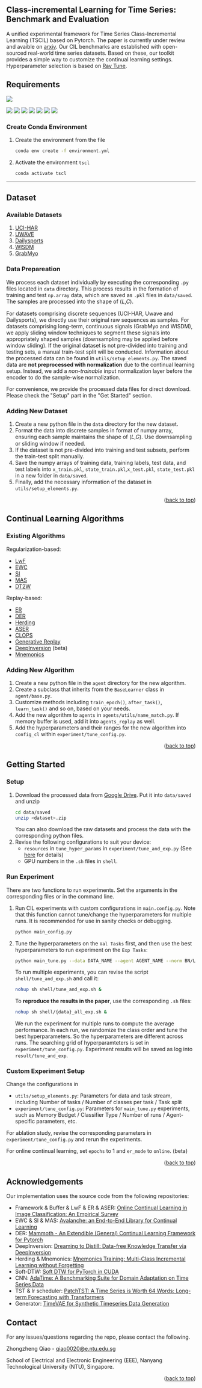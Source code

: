 <!-- Improved compatibility of back to top link: See: https://github.com/othneildrew/Best-README-Template/pull/73 -->
<a name="readme-top"></a>
<!--
*** Thanks for checking out the Best-README-Template. If you have a suggestion
*** that would make this better, please fork the repo and create a pull request
*** or simply open an issue with the tag "enhancement".
*** Don't forget to give the project a star!
*** Thanks again! Now go create something AMAZING! :D
-->


<!-- ABOUT THE PROJECT -->
## Class-incremental Learning for Time Series: Benchmark and Evaluation

A unified experimental framework for Time Series Class-Incremental Learning (TSCIL) based on Pytorch. The paper is currently under review and avaible on [arxiv](https://arxiv.org/abs/2402.12035). Our CIL benchmarks are established with open-sourced real-world time series datasets. Based on these, our toolkit provides a simple way to customize the continual learning settings. Hyperparameter selection is based on [Ray Tune](https://docs.ray.io/en/latest/tune/index.html). 


[//]: # (Public time series datasets for Human Activity Recognition or Gesture Recognition are used. All the selected datasets are balanced. Two backbones &#40;1D-CNN and Time Series Transformer&#41; are included. We also consider the impact of different normalization layers &#40;BN and LN&#41; in Continual Learning.)

[//]: # ( )
[//]: # (We follow the standard CL experiment protocol as [AGEM]&#40;https://arxiv.org/abs/1812.00420&#41;, spliting the tasks into `Val Tasks` and `Exp Tasks`, for hyperparameter tuning and CL experiment, respectively.  )

## Requirements
![](https://img.shields.io/badge/python-3.10-green.svg)

![](https://img.shields.io/badge/pytorch-1.13.1-blue.svg)
![](https://img.shields.io/badge/ray-2.3.1-blue.svg)
![](https://img.shields.io/badge/PyYAML-6.0-blue.svg)
![](https://img.shields.io/badge/scikit--learn-1.0.2-blue.svg)
![](https://img.shields.io/badge/matplotlib-3.7.1-blue.svg)
![](https://img.shields.io/badge/pandas-1.5.3-blue.svg)
![](https://img.shields.io/badge/seaborn-0.12.2-blue.svg)

### Create Conda Environment

1. Create the environment from the file
   ```sh
   conda env create -f environment.yml
   ```

2. Activate the environment `tscl`
   ```sh
   conda activate tscl
   ```
----

## Dataset
### Available Datasets
1. [UCI-HAR](https://archive.ics.uci.edu/dataset/240/human+activity+recognition+using+smartphones)
2. [UWAVE](http://www.timeseriesclassification.com/description.php?Dataset=UWaveGestureLibraryAll)
3. [Dailysports](https://archive.ics.uci.edu/ml/datasets/daily+and+sports+activities) 
4. [WISDM](https://archive.ics.uci.edu/dataset/507/wisdm+smartphone+and+smartwatch+activity+and+biometrics+dataset)
5. [GrabMyo](https://physionet.org/content/grabmyo/1.0.2/)


### Data Prepareation
We process each dataset individually by executing the corresponding `.py` files located in `data` directory. This process results in the formation of training and test `np.array` data, which are saved as `.pkl` files in `data/saved`. The samples are processed into the shape of (𝐿,𝐶).

For datasets comprising discrete sequences (UCI-HAR, Uwave and Dailysports), we directly use their original raw sequences as samples. For datasets comprising long-term, continuous signals (GrabMyo and WISDM), we apply sliding window techniques to segment these signals into
appropriately shaped samples (downsampling may be applied before window sliding). If the original dataset is not pre-divided into training and testing sets, a manual train-test split will be conducted. Information about the processed data can be found in `utils/setup_elements.py`. The saved data are **not preprocessed with normalization** due to the continual learning setup. Instead, we add a *non-trainable* input normalization layer before the encoder to do the sample-wise normalization. 

For convenience, we provide the processed data files for direct download. Please check the "Setup" part in the "Get Started" section.

### Adding New Dataset
1. Create a new python file in the `data` directory for the new dataset.
2. Format the data into discrete samples in format of numpy array, ensuring each sample maintains the shape of (𝐿,𝐶). Use downsampling or sliding window if needed.
3. If the dataset is not pre-divided into training and test subsets, perform the train-test split manually.
4. Save the numpy arrays of training data, training labels, test data, and test labels into `x_train.pkl`, `state_train.pkl`,`x_test.pkl`, `state_test.pkl` in a new folder in `data/saved`.
5. Finally, add the necessary information of the dataset in `utils/setup_elements.py`.

<p align="right">(<a href="#readme-top">back to top</a>)</p>


## Continual Learning Algorithms
### Existing Algorithms
Regularization-based:
* [LwF](https://arxiv.org/abs/1606.09282)
* [EWC](https://arxiv.org/abs/1612.00796)
* [SI](https://arxiv.org/abs/1703.04200)
* [MAS](https://arxiv.org/abs/1711.09601)
* [DT2W](https://ieeexplore.ieee.org/abstract/document/10094960)

Replay-based:
* [ER](https://arxiv.org/abs/1811.11682)
* [DER](https://arxiv.org/abs/2004.07211)
* [Herding](https://arxiv.org/abs/1611.07725)
* [ASER](https://arxiv.org/abs/2009.00093)
* [CLOPS](https://www.nature.com/articles/s41467-021-24483-0)
* [Generative Replay](https://arxiv.org/abs/1705.08690)
* [DeepInversion](https://arxiv.org/abs/1912.08795) (beta)
* [Mnemonics](https://arxiv.org/abs/2002.10211)

### Adding New Algorithm
1. Create a new python file in the `agent` directory for the new algorithm.
2. Create a subclass that inherits from the `BaseLearner` class in `agent/base.py`.
3. Customize methods including `train_epoch()`, `after_task()`, `learn_task()` and so on, based on your needs.
4. Add the new algorithm to `agents` in `agents/utils/name_match.py`. If memory buffer is used, add it into `agents_replay` as well.
5. Add the hyperparameters and their ranges for the new algorithm into `config_cl` within `experiment/tune_config.py`.
<p align="right">(<a href="#readme-top">back to top</a>)</p>


<!-- GETTING STARTED -->
## Getting Started


### Setup
1. Download the processed data from [Google Drive](https://drive.google.com/drive/folders/1EFdD07myqmqHhRsjeQ83MdF8gHZXDWLR?usp=share_link). Put it into `data/saved` and unzip
   ```sh
   cd data/saved
   unzip <dataset>.zip
   ```
   You can also download the raw datasets and process the data with the corresponding python files.
2. Revise the following configurations to suit your device:
    * `resources` in `tune_hyper_params` in `experiment/tune_and_exp.py` (See [here](https://docs.ray.io/en/latest/tune/tutorials/tune-resources.html) for details)
    * GPU numbers in the `.sh` files in `shell`.

### Run Experiment

There are two functions to run experiments. Set the arguments in the corresponding files or in the command line.

1. Run CIL experiments with custom configurations in `main.config.py`. Note that this function cannot tune/change the hyperparameters for multiple runs. It is recommended for use in sanity checks or debugging.
   ```sh
   python main_config.py
   ```

2. Tune the hyperparameters on the `Val Tasks` first, and then use the best hyperparameters to run experiment on the `Exp Tasks`:
   
   ```sh
   python main_tune.py --data DATA_NAME --agent AGENT_NAME --norm BN/LN
   ```
   To run multiple experiments, you can revise the script `shell/tune_and_exp.sh` and call it:
   ```sh
   nohup sh shell/tune_and_exp.sh &
   ```
   To **reproduce the results in the paper**, use the corresponding `.sh` files:
   ```sh
   nohup sh shell/{data}_all_exp.sh &
   ```
    We run the experiment for multiple runs to compute the average performance. In each run, we randomize the class order and tune the best hyperparameters. So the hyperparameters are different across runs. The searching grid of hyperparamteters is set in `experiment/tune_config.py`. Experiment results will be saved as log into `result/tune_and_exp`.

### Custom Experiment Setup
Change the configurations in 
* `utils/setup_elements.py`: Parameters for data and task stream, including Number of tasks / Number of classes per task / Task split
* `experiment/tune_config.py`: Parameters for `main_tune.py` experiments, such as Memory Budget / Classifier Type / Number of runs / Agent-specific parameters, etc.

For ablation study, revise the corresponding parameters in `experiment/tune_config.py` and rerun the experiments.

For online continual learning, set `epochs` to 1 and `er_mode` to `online`. (beta)


<p align="right">(<a href="#readme-top">back to top</a>)</p>


<!-- Acknowledgements -->
## Acknowledgements
Our implementation uses the source code from the following repositories:

* Framework & Buffer & LwF & ER & ASER: [Online Continual Learning in Image Classification: An Empirical Survey](https://github.com/RaptorMai/online-continual-learning)
* EWC & SI & MAS: [Avalanche: an End-to-End Library for Continual Learning](https://github.com/ContinualAI/avalanche)
* DER: [Mammoth - An Extendible (General) Continual Learning Framework for Pytorch](https://github.com/aimagelab/mammoth)
* DeepInversion: [Dreaming to Distill: Data-free Knowledge Transfer via DeepInversion](https://github.com/NVlabs/DeepInversion)
* Herding & Mnemonics: [Mnemonics Training: Multi-Class Incremental Learning without Forgetting](https://github.com/yaoyao-liu/class-incremental-learning)
* Soft-DTW: [Soft DTW for PyTorch in CUDA](https://github.com/Maghoumi/pytorch-softdtw-cuda)
* CNN: [AdaTime: A Benchmarking Suite for Domain Adaptation on Time Series Data](https://github.com/emadeldeen24/AdaTime)
* TST & lr scheduler: [PatchTST: A Time Series is Worth 64 Words: Long-term Forecasting with Transformers](https://github.com/yuqinie98/PatchTST)
* Generator: [TimeVAE for Synthetic Timeseries Data Generation](https://github.com/abudesai/timeVAE)



<!-- CONTACT -->
## Contact
For any issues/questions regarding the repo, please contact the following.

Zhongzheng Qiao - qiao0020@e.ntu.edu.sg

School of Electrical and Electronic Engineering (EEE),
Nanyang Technological University (NTU), Singapore.
<p align="right">(<a href="#readme-top">back to top</a>)</p>




<!-- MARKDOWN LINKS & IMAGES -->
<!-- https://www.markdownguide.org/basic-syntax/#reference-style-links -->
[contributors-shield]: https://img.shields.io/github/contributors/github_username/repo_name.svg?style=for-the-badge
[contributors-url]: https://github.com/github_username/repo_name/graphs/contributors
[forks-shield]: https://img.shields.io/github/forks/github_username/repo_name.svg?style=for-the-badge
[forks-url]: https://github.com/github_username/repo_name/network/members
[stars-shield]: https://img.shields.io/github/stars/github_username/repo_name.svg?style=for-the-badge
[stars-url]: https://github.com/github_username/repo_name/stargazers
[issues-shield]: https://img.shields.io/github/issues/github_username/repo_name.svg?style=for-the-badge
[issues-url]: https://github.com/github_username/repo_name/issues
[license-shield]: https://img.shields.io/github/license/github_username/repo_name.svg?style=for-the-badge
[license-url]: https://github.com/github_username/repo_name/blob/master/LICENSE.txt
[linkedin-shield]: https://img.shields.io/badge/-LinkedIn-black.svg?style=for-the-badge&logo=linkedin&colorB=555
[linkedin-url]: https://linkedin.com/in/linkedin_username
[product-screenshot]: images/screenshot.png
[Next.js]: https://img.shields.io/badge/next.js-000000?style=for-the-badge&logo=nextdotjs&logoColor=white
[Next-url]: https://nextjs.org/
[React.js]: https://img.shields.io/badge/React-20232A?style=for-the-badge&logo=react&logoColor=61DAFB
[React-url]: https://reactjs.org/
[Vue.js]: https://img.shields.io/badge/Vue.js-35495E?style=for-the-badge&logo=vuedotjs&logoColor=4FC08D
[Vue-url]: https://vuejs.org/
[Angular.io]: https://img.shields.io/badge/Angular-DD0031?style=for-the-badge&logo=angular&logoColor=white
[Angular-url]: https://angular.io/
[Svelte.dev]: https://img.shields.io/badge/Svelte-4A4A55?style=for-the-badge&logo=svelte&logoColor=FF3E00
[Svelte-url]: https://svelte.dev/
[Laravel.com]: https://img.shields.io/badge/Laravel-FF2D20?style=for-the-badge&logo=laravel&logoColor=white
[Laravel-url]: https://laravel.com
[Bootstrap.com]: https://img.shields.io/badge/Bootstrap-563D7C?style=for-the-badge&logo=bootstrap&logoColor=white
[Bootstrap-url]: https://getbootstrap.com
[JQuery.com]: https://img.shields.io/badge/jQuery-0769AD?style=for-the-badge&logo=jquery&logoColor=white
[JQuery-url]: https://jquery.com 
